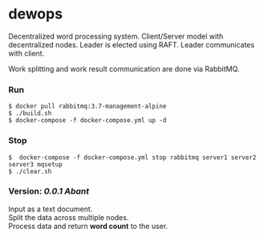 # dewops

Decentralized word processing system. 
Client/Server model with decentralized nodes.
Leader is elected using RAFT. Leader communicates with client. <br>

Work splitting and work result communication are done via RabbitMQ.

### Run
`$ docker pull rabbitmq:3.7-management-alpine` <br>
`$ ./build.sh` <br>
`$ docker-compose -f docker-compose.yml up -d` <br>

### Stop
`$  docker-compose -f docker-compose.yml stop rabbitmq server1 server2 server3 mqsetup
` <br>
`$ ./clear.sh`

### Version: _0.0.1 Abant_
Input as a text document. <br>
Split the data across multiple nodes. <br>
Process data and return **word count** to the user.
